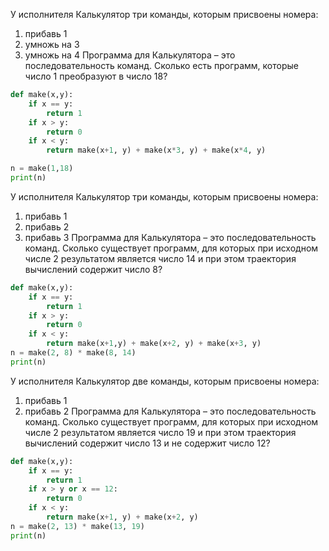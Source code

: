У исполнителя Калькулятор три команды, которым присвоены номера:
1. прибавь 1
2. умножь на 3
3. умножь на 4
Программа для Калькулятора – это последовательность команд.
Сколько есть программ, которые число 1 преобразуют в число 18?

```python
def make(x,y):
    if x == y:
        return 1
    if x > y:
        return 0
    if x < y:
        return make(x+1, y) + make(x*3, y) + make(x*4, y)

n = make(1,18)
print(n)
```
У исполнителя Калькулятор три команды, которым присвоены номера:
1. прибавь 1
2. прибавь 2
3. прибавь 3
Программа для Калькулятора – это последовательность команд.
Сколько существует программ, для которых при исходном числе 2 результатом является число 14 и при этом траектория вычислений содержит число 8?

```python
def make(x,y):
    if x == y:
        return 1
    if x > y:
        return 0
    if x < y:
        return make(x+1,y) + make(x+2, y) + make(x+3, y)
n = make(2, 8) * make(8, 14)
print(n)
```

У исполнителя Калькулятор две команды, которым присвоены номера:
1. прибавь 1
2. прибавь 2
Программа для Калькулятора – это последовательность команд.
Сколько существует программ, для которых при исходном числе 2 результатом является число 19 и при этом траектория вычислений содержит число 13 и не содержит число 12?

```python
def make(x,y):
    if x == y:
        return 1
    if x > y or x == 12:
        return 0
    if x < y:
        return make(x+1, y) + make(x+2, y)
n = make(2, 13) * make(13, 19)
print(n)
```
